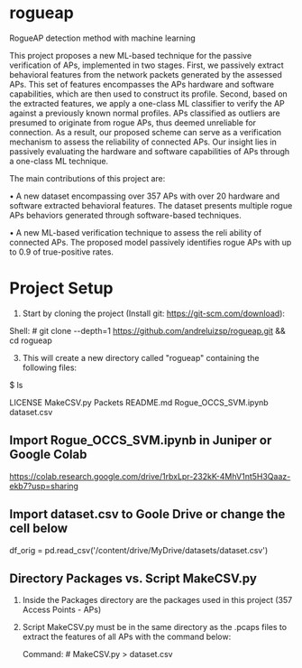 # rogueap
RogueAP detection method with machine learning

This project proposes a new ML-based technique for the passive verification of APs, implemented in two stages. First, we passively extract behavioral features from the network packets generated by the assessed APs. This set of features encompasses the APs hardware and software capabilities, which are then used to construct its profile. Second, based on the extracted features, we apply a one-class ML classifier to verify the AP against a previously known normal profiles. APs classified as outliers are presumed to originate from rogue APs, thus deemed unreliable for connection. As a result, our proposed scheme can serve as a verification mechanism to assess the reliability of connected APs. Our insight lies in passively evaluating the hardware and software capabilities of APs through a one-class ML technique.

The main contributions of this project are:

• A new dataset encompassing over 357 APs with over 20 hardware and software extracted behavioral features. The dataset presents multiple rogue APs behaviors generated through software-based techniques.

• A new ML-based verification technique to assess the reli ability of connected APs. The proposed model passively identifies rogue APs with up to 0.9 of true-positive rates.

# Project Setup

1) Start by cloning the project (Install git: https://git-scm.com/download):
   
Shell: # git clone --depth=1 https://github.com/andreluizsp/rogueap.git && cd rogueap

3) This will create a new directory called "rogueap" containing the following files:

$ ls

 LICENSE  MakeCSV.py Packets README.md Rogue_OCCS_SVM.ipynb dataset.csv

## Import Rogue_OCCS_SVM.ipynb in Juniper or Google Colab 

https://colab.research.google.com/drive/1rbxLpr-232kK-4MhV1nt5H3Qaaz-ekb7?usp=sharing

## Import dataset.csv to Goole Drive or change the cell below

df_orig = pd.read_csv('/content/drive/MyDrive/datasets/dataset.csv')

## Directory Packages vs. Script MakeCSV.py

1) Inside the Packages directory are the packages used in this project (357 Access Points - APs)

2) Script MakeCSV.py must be in the same directory as the .pcaps files to extract the features of all APs with the command below:

   Command: # MakeCSV.py > dataset.csv
